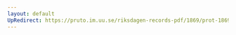 ```yaml
---
layout: default
UpRedirect: https://pruto.im.uu.se/riksdagen-records-pdf/1869/prot-1869--ak--507/prot-1869--ak--507_060.pdf
---
```

